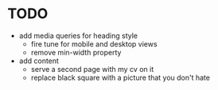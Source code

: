 # TODO

- add media queries for heading style
	- fire tune for mobile and desktop views
	- remove min-width property
- add content
	- serve a second page with my cv on it
	- replace black square with a picture that you don't hate
